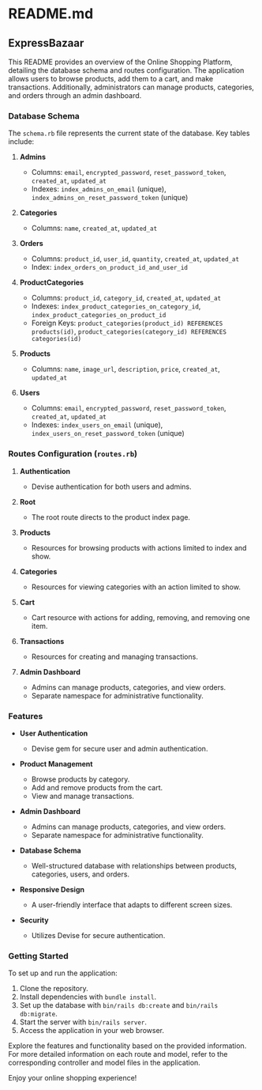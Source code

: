 # README.md

## ExpressBazaar

This README provides an overview of the Online Shopping Platform, detailing the database schema and routes configuration. The application allows users to browse products, add them to a cart, and make transactions. Additionally, administrators can manage products, categories, and orders through an admin dashboard.

### Database Schema

The `schema.rb` file represents the current state of the database. Key tables include:

1. **Admins**
   - Columns: `email`, `encrypted_password`, `reset_password_token`, `created_at`, `updated_at`
   - Indexes: `index_admins_on_email` (unique), `index_admins_on_reset_password_token` (unique)

2. **Categories**
   - Columns: `name`, `created_at`, `updated_at`

3. **Orders**
   - Columns: `product_id`, `user_id`, `quantity`, `created_at`, `updated_at`
   - Index: `index_orders_on_product_id_and_user_id`

4. **ProductCategories**
   - Columns: `product_id`, `category_id`, `created_at`, `updated_at`
   - Indexes: `index_product_categories_on_category_id`, `index_product_categories_on_product_id`
   - Foreign Keys: `product_categories(product_id) REFERENCES products(id)`, `product_categories(category_id) REFERENCES categories(id)`

5. **Products**
   - Columns: `name`, `image_url`, `description`, `price`, `created_at`, `updated_at`

6. **Users**
   - Columns: `email`, `encrypted_password`, `reset_password_token`, `created_at`, `updated_at`
   - Indexes: `index_users_on_email` (unique), `index_users_on_reset_password_token` (unique)

### Routes Configuration (`routes.rb`)

1. **Authentication**
   - Devise authentication for both users and admins.

2. **Root**
   - The root route directs to the product index page.

3. **Products**
   - Resources for browsing products with actions limited to index and show.

4. **Categories**
   - Resources for viewing categories with an action limited to show.

5. **Cart**
   - Cart resource with actions for adding, removing, and removing one item.

6. **Transactions**
   - Resources for creating and managing transactions.

7. **Admin Dashboard**
   - Admins can manage products, categories, and view orders.
   - Separate namespace for administrative functionality.

### Features

- **User Authentication**
  - Devise gem for secure user and admin authentication.

- **Product Management**
  - Browse products by category.
  - Add and remove products from the cart.
  - View and manage transactions.

- **Admin Dashboard**
  - Admins can manage products, categories, and view orders.
  - Separate namespace for administrative functionality.

- **Database Schema**
  - Well-structured database with relationships between products, categories, users, and orders.

- **Responsive Design**
  - A user-friendly interface that adapts to different screen sizes.

- **Security**
  - Utilizes Devise for secure authentication.

### Getting Started

To set up and run the application:

1. Clone the repository.
2. Install dependencies with `bundle install`.
3. Set up the database with `bin/rails db:create` and `bin/rails db:migrate`.
4. Start the server with `bin/rails server`.
5. Access the application in your web browser.

Explore the features and functionality based on the provided information. For more detailed information on each route and model, refer to the corresponding controller and model files in the application.

Enjoy your online shopping experience!
